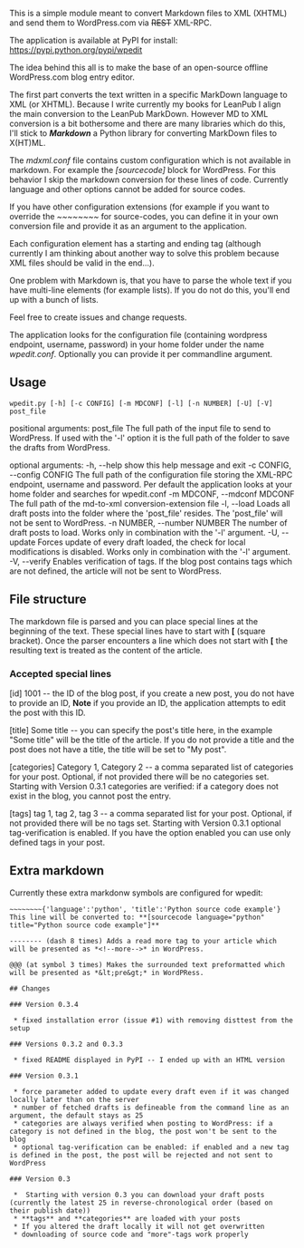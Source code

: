 This is a simple module meant to convert Markdown files to XML (XHTML) and send them to WordPress.com via ~~REST~~ XML-RPC.

The application is available at PyPI for install: https://pypi.python.org/pypi/wpedit

The idea behind this all is to make the base of an open-source offline WordPress.com blog entry editor.

The first part converts the text written in a specific MarkDown language to XML (or XHTML).
Because I write currently my books for LeanPub I align the main conversion to the LeanPub MarkDown.
However MD to XML conversion is a bit bothersome and there are many libraries which do this, I'll stick to ***Markdown*** a Python library for converting MarkDown files to X(HT)ML.

The *mdxml.conf* file contains custom configuration which is not available in markdown. For example the *[sourcecode]* block for WordPress. For this behavior I skip the markdown conversion for these lines of code.
Currently language and other options cannot be added for source codes.

If you have other configuration extensions (for example if you want to override the *~~~~~~~~* for source-codes, you can define it in your own conversion file and provide it as an argument to the application.

Each configuration element has a starting and ending tag (although currently I am thinking about another way to solve this problem because XML files should be valid in the end...).

One problem with Markdown is, that you have to parse the whole text if you have multi-line elements (for example lists). If you do not do this, you'll end up with a bunch of lists.

Feel free to create issues and change requests.

The application looks for the configuration file (containing wordpress endpoint, username, password) in your home folder under the name *wpedit.conf*. Optionally you can provide it per commandline argument.


## Usage
    wpedit.py [-h] [-c CONFIG] [-m MDCONF] [-l] [-n NUMBER] [-U] [-V] post_file

positional arguments:
  post_file             The full path of the input file to send to WordPress.
                        If used with the '-l' option it is the full path of
                        the folder to save the drafts from WordPress.

optional arguments:
  -h, --help            show this help message and exit
  -c CONFIG, --config CONFIG
                        The full path of the configuration file storing the
                        XML-RPC endpoint, username and password. Per default
                        the application looks at your home folder and searches
                        for wpedit.conf
  -m MDCONF, --mdconf MDCONF
                        The full path of the md-to-xml conversion-extension
                        file
  -l, --load            Loads all draft posts into the folder where the
                        'post_file' resides. The 'post_file' will not be sent
                        to WordPress.
  -n NUMBER, --number NUMBER
                        The number of draft posts to load. Works only in
                        combination with the '-l' argument.
  -U, --update          Forces update of every draft loaded, the check for
                        local modifications is disabled. Works only in
                        combination with the '-l' argument.
  -V, --verify          Enables verification of tags. If the blog post
                        contains tags which are not defined, the article will
                        not be sent to WordPress.

## File structure
The markdown file is parsed and you can place special lines at the beginning of the text. These special lines have to start with **[** (square bracket). Once the parser encounters a line which does not start with **[** the resulting text is treated as the content of the article.

### Accepted special lines
[id] 1001 -- the ID of the blog post, if you create a new post, you do not have to provide an ID, **Note** if you provide an ID, the application attempts to edit the post with this ID.

[title] Some title -- you can specify the post's title here, in the example "Some title" will be the title of the article. If you do not provide a title and the post does not have a title, the title will be set to "My post".

[categories] Category 1, Category 2 -- a comma separated list of categories for your post. Optional, if not provided there will be no categories set. Starting with Version 0.3.1 categories are verified: if a category does not exist in the blog, you cannot post the entry.

[tags] tag 1, tag 2, tag 3 -- a comma separated list for your post. Optional, if not provided there will be no tags set. Starting with Version 0.3.1 optional tag-verification is enabled. If you have the option enabled you can use only defined tags in your post.

## Extra markdown
Currently these extra markdonw symbols are configured for wpedit:

~~~~~~~~ (tilde symbol 8 times) Surrounds code blocks which will be presented as *[sourcecode]* in WordPess. Source code blocks can be enriched with key-value pairs to represent parameters of **[sourcecode]** blocks.
~~~~~~~~{'language':'python', 'title':'Python source code example'} This line will be converted to: **[sourcecode language="python" title="Python source code example"]**

-------- (dash 8 times) Adds a read more tag to your article which will be presented as *<!--more-->* in WordPress.

@@@ (at symbol 3 times) Makes the surrounded text preformatted which will be presented as *&lt;pre&gt;* in WordPRess.

## Changes

### Version 0.3.4

 * fixed installation error (issue #1) with removing disttest from the setup

### Versions 0.3.2 and 0.3.3

 * fixed README displayed in PyPI -- I ended up with an HTML version

### Version 0.3.1

 * force parameter added to update every draft even if it was changed locally later than on the server
 * number of fetched drafts is defineable from the command line as an argument, the default stays as 25
 * categories are always verified when posting to WordPress: if a category is not defined in the blog, the post won't be sent to the blog
 * optional tag-verification can be enabled: if enabled and a new tag is defined in the post, the post will be rejected and not sent to WordPress

### Version 0.3

 *  Starting with version 0.3 you can download your draft posts (currently the latest 25 in reverse-chronological order (based on their publish date))
 * **tags** and **categories** are loaded with your posts
 * If you altered the draft locally it will not get overwritten 
 * downloading of source code and "more"-tags work properly
